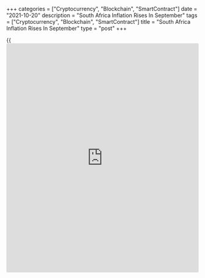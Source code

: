 +++
categories = ["Cryptocurrency", "Blockchain", "SmartContract"]
date = "2021-10-20"
description = "South Africa Inflation Rises In September"
tags = ["Cryptocurrency", "Blockchain", "SmartContract"]
title = "South Africa Inflation Rises In September"
type = "post"
+++

{{<iframe id="large-banner" src="https://www.bounty.group/#slide=20.0" width="100%" height="600" scrolling="no" style="border: 0px solid rgb(216, 221, 230); border-radius: 3px;">}}

South Africa's consumer price inflation increased marginally in
September, figures from Statistics South Africa showed on Wednesday.

The consumer price index rose 5.0 percent year-on-year in September,
following a 4.9 percent increase in August. This was in line with
economists' expectation.

The main contributions to the annual inflation came from food and non-
alcoholic beverages, housing and utilities, transport, and miscellaneous
goods and services.

Prices for food and non-alcoholic beverages increased by 6.6 percent
annually in September and housing and utilities cost rose by 4.0
percent.

Prices of miscellaneous goods and services, and transport grew by 4.0
percent and 10.1 percent, respectively.

On a month-on-month basis, consumer price grew 0.2 percent in September.
Economists had forecast a 0.3 percent rise.

The core inflation, which excludes prices of non-alcoholic beverages,
fuels and energy, was 3.2 percent in September. Economists had forecast
a 3.1 percent increase.

On a monthly basis, core CPI rose 0.3 percent in September. Economists
had expected an increase of 0.2 percent.

For comments and feedback [contact](https://www.playgroundfx.com/contact/): editorial@rtt[news](https://www.letsplayfx.com/blog/forex-news-website/).com

[Economic News][1]

 **What parts of the world are seeing the best (and worst) economic
performances lately? Click[here][2] to check out our [Econ Scorecard][2]
and find out! See up-to-the-moment [ranking](https://www.playgroundfx.com/blog/crypto-exchange-ranking/)s for the best and worst
performers in [GDP][3], [unemployment rate][4], [inflation][5] and much
more.**

   1. www.rtt[news](https://www.letsplayfx.com/blog/forex-news-website/).com/Content/EconomicNews.aspx
   2. www.rtt[news](https://www.letsplayfx.com/blog/forex-news-website/).com/economic-scorecard/world-rank/retail-sales/highest-performance.aspx
   3. www.rtt[news](https://www.letsplayfx.com/blog/forex-news-website/).com/economic-scorecard/world-rank/GDP/highest-performance.aspx
   4. www.rtt[news](https://www.letsplayfx.com/blog/forex-news-website/).com/economic-scorecard/world-rank/unemployment-rate/lowest-performance.aspx
   5. www.rtt[news](https://www.letsplayfx.com/blog/forex-news-website/).com/economic-scorecard/world-rank/CPI/highest-performance.aspx